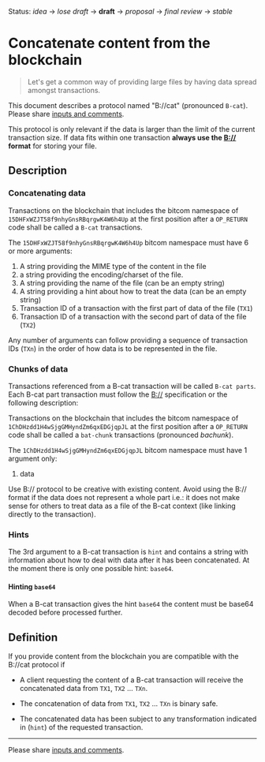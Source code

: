Status: _idea_ → _lose draft_ → **draft** → _proposal_ → _final review_ → _stable_

# Concatenate content from the blockchain

> Let's get a common way of providing large files by having data spread amongst transactions.

This document describes a protocol named "B://cat" (pronounced `B-cat`). 
Please share [inputs and comments](https://github.com/bico-media/b-cat/issues).

This protocol is only relevant if the data is larger than the limit of the current transaction size. If data fits within one transaction **always use the [B://](https://b.bitdb.network) format** for storing your file. 


## Description

### Concatenating data

Transactions on the blockchain that includes the bitcom namespace of `15DHFxWZJT58f9nhyGnsRBqrgwK4W6h4Up` at the first position after a `OP_RETURN` code shall be called a `B-cat` transactions. 

The `15DHFxWZJT58f9nhyGnsRBqrgwK4W6h4Up` bitcom namespace must have 6 or more arguments:
1. A string providing the MIME type of the content in the file
2. a string providing the encoding/charset of the file.
3. A string providing the name of the file  (can be an empty string)
4. A string providing a hint about how to treat the data (can be an empty string)
5. Transaction ID of a transaction with the first part of data of the file (`TX1`)
6. Transaction ID of a transaction with the second part of data of the file (`TX2`)

Any number of arguments can follow providing a sequence of transaction IDs (`TXn`) in the order of how data is to be represented in the file. 

### Chunks of data

Transactions referenced from a B-cat transaction will be called `B-cat parts`. Each B-cat part transaction must follow the [B://](https://b.bitdb.network) specification or the following description:

Transactions on the blockchain that includes the bitcom namespace of `1ChDHzdd1H4wSjgGMHyndZm6qxEDGjqpJL` at the first position after a `OP_RETURN` code shall be called a `bat-chunk` transactions (pronounced _bachunk_). 

The `1ChDHzdd1H4wSjgGMHyndZm6qxEDGjqpJL` bitcom namespace must have 1 argument only:
1. data


Use B:// protocol to be creative with existing content. Avoid using the B:// format if the data does not represent a whole part i.e.: it does not make sense for others to treat data as a file of the B-cat context (like linking directly to the transaction). 


### Hints

The 3rd argument to a B-cat transaction is `hint` and contains a string with information about how to deal with data after it has been concatenated. At the moment there is only one possible hint: `base64`.

#### Hinting `base64`

When a B-cat transaction gives the hint `base64` the content must be base64 decoded before processed further. 


## Definition

If you provide content from the blockchain you are compatible with the B://cat protocol if

- A client requesting the content of a B-cat transaction will receive the concatenated data from `TX1`, `TX2` ... `TXn`.

- The concatenation of data from `TX1`, `TX2` ... `TXn` is binary safe.

- The concatenated data has been subject to any transformation indicated in (`hint`) of the requested transaction.



----

Please share [inputs and comments](https://github.com/bico-media/bat/issues).
